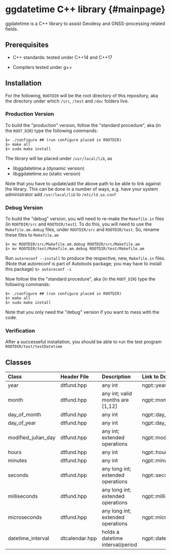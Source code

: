 # ggdatetime C++ library                                           {#mainpage}

ggdatetime is a C++ library to assist Geodesy and GNSS-processing related
fields.

## Prerequisites

* C++ standards:
tested under C++14 and C++17

* Compilers
tested under g++

## Installation

For the following, `ROOTDIR` will be the root directory of this repository,
aka the directory under which `/src`, `/test` and `/doc` folders live.

### Production Version

To build the "production" version, follow the "standard procedure", aka
(in the `ROOT_DIR`) type the following commands:
```
$> ./configure ## (run configure placed in ROOTDIR)
$> make all
$> sudo make install
```

The library will be placed under `/usr/local/lib`, as
- libggdatetime.a (dynamic version)
- libggdatetime.so (static version)

Note that you have to update/add the above path to be able to link against the
library. This can be done in a number of ways, e.g. have your system
administrator add `/usr/local/lib` to `/etc/ld.so.conf`

### Debug Version

To build the "debug" version, you will need to re-make the `Makefile.in` files
(in `ROOTDIR/src` and `ROOTDIR/test`). To do this, you will need to use the
`Makefile.am.debug` files, under `ROOTDIR/src` and `ROOTDIR/test`.
So, rename these files to `Makefile.am`
```
$> mv ROOTDIR/src/Makefile.am.debug ROOTDIR/src/Makefile.am
$> mv ROOTDIR/test/Makefile.am.debug ROOTDIR/test/Makefile.am
```

Run `autoreconf --install` to produce the respective, new, `Makefile.in` files.
(Note that autoreconf is part of Autotools package; you may have to install this
package)
`$> autoreconf -i`

Now follow the the "standard procedure", aka
(in the `ROOT_DIR`) type the following commands:
```
$> ./configure ## (run configure placed in ROOTDIR)
$> make all
$> sudo make install
```

Note that you only need the "debug" version if you want to mess with the code.

### Verification

After a successeful installation, you should be able to run the test program
`ROOTDIR/test/testDatetime`

## Classes

| Class                  | Header File     | Description                       | Link to Doc               |
| :--------------------- | :-------------- | :-------------------------------- | :------------------------ |
|year                    | dtfund.hpp      | any int                           | ngpt::year                |
|month                   | dtfund.hpp      | any int; valid months are [1,12]  | ngpt::month               |
|day_of_month            | dtfund.hpp      | any int                           | ngpt::day_of_month        |
|day_of_year             | dtfund.hpp      | any int                           | ngpt::day_of_year         |
|modified_julian_day     | dtfund.hpp      | any int; extended operations      | ngpt::modified_julian_day |
|hours                   | dtfund.hpp      | any int                           | ngpt::hours               |
|minutes                 | dtfund.hpp      | any int                           | ngpt::minutes             |
|seconds                 | dtfund.hpp      | any long int; extended operations | ngpt::seconds             |
|milliseconds            | dtfund.hpp      | any long int; extended operations | ngpt::milliseconds        |
|microseconds            | dtfund.hpp      | any long int; extended operations | ngpt::microseconds        |
|datetime_interval<s>    | dtcalendar.hpp  | holds a datetime interval/period  | ngpt::datetime_interval   |
